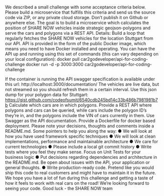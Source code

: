 We described a small challenge with some acceptance criteria below. Please build a
microservice that fulfills this criteria and send us the source code via ZIP, or any
private cloud storage. Don’t publish it on Github or anywhere else.
The goal is to build a microservice which calculates the position of SHARE NOW
vehicles inside strategic geojson-polygons and serve the cars and polygons via a
REST API.
Details: Build a loop that regularly fetches the SHARE NOW vehicles for the location
Stuttgart from our API. API is provided in the form of the public Docker image, which
means you need to have Docker installed and operating.
You can have the API up and running using this set of commands (this can
vary depending on your local configuration):
docker pull car2godeveloper/api-for-coding-challenge docker run -d -p 3000:3000
car2godeveloper/api-for-coding-challenge

If the container is running the API swagger specification is available under this url:
http://localhost:3000/documentation/
The vehicles are live data, but not streamed so you should refresh them in a
certain interval.
Use this json dump for your polygon data for Stuttgart:
https://gist.github.com/codeofsumit/6540cdb245bd14c33b486b7981981b7b
Calculate which cars are in which polygons. Provide a REST API where polygons
and cars can be queried, while cars include the polygon ID’s they’re in, and the
polygons include the VIN of cars currently in them. Use Swagger as the API
documentation. Provide a Dockerfile for docker based deployment.
Please note your decisions, thoughts and comments inside a README.md.
Some pointers to help you along the way:
● We will look at how you have used framework specific techniques
● We will look at clean implementations, performance and maintainable
architecture
● We care for current technologies
● Please include a local git commit history
● Write tests where you feel they make sense. Focus on Unit Tests for your
business logic
● Put decisions regarding dependencies and architecture in the README.md.
Be open about issues with the API, your application or general thoughts.
● Write production-ready code. Pretend like you would ship this code
to real customers and might have to maintain it in the future.
We hope you have a lot of fun during this challenge and getting a taste of how it
feels to work with real cars on the road!
We’re looking forward to seeing your code.
Good luck - the SHARE NOW team